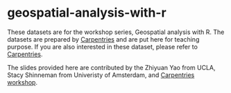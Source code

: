 # geospatial-analysis-with-r

These datasets are for the workshop series, Geospatial analysis with R. The datasets are prepared by [Carpentries](https://datacarpentry.org/r-raster-vector-geospatial/) and are put here for teaching purpose. If you are also interested in these dataset, please refer to [Carpentries](https://datacarpentry.org/r-raster-vector-geospatial/).

The slides provided here are contributed by the Zhiyuan Yao from UCLA, Stacy Shinneman from Univeristy of Amsterdam, and [Carpentries workshop](https://datacarpentry.org/r-raster-vector-geospatial/).
